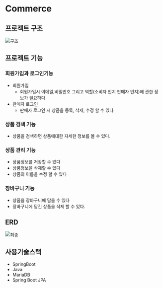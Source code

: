 # Commerce

## 프로젝트 구조<br>
  ![구조](https://github.com/thsu1084/commerce/assets/98458216/a52de01a-920b-4248-8769-1dd869ed6fdb)

## 프로젝트 기능<br>


### 회원가입과 로그인기능<br>
 * 회원가입<br>
   * 회원가입시 이메일,비밀번호 그리고 역할(소비자 인지 판매자 인지)에 관한 정보가 필요하다<br>
 * 판매자 로그인<br>
   * 판매자 로그인 시 상품을 등록, 삭제, 수정 할 수 있다<br>
### 상품 검색 기능<br>
  * 상품을 검색하면 상품에대한 자세한 정보를 볼 수 있다.<br>
### 상품 관리 기능<br>
  * 상품정보를 저장할 수 있다<br>
  * 상품정보을 삭제할 수 있다<br>
  * 상품의 이름을 수정 할 수 있다<br>
### 장바구니 기능<br>
  * 상품을 장바구니에 담을 수 있다<br>
  * 장바구니에 담긴 상품을 삭제 할 수 있다.<br>
 

  
  
## ERD

  ![최종](https://github.com/thsu1084/commerce/assets/98458216/d6b09d5f-12fb-4f5f-a3ec-117fcea20c58)<br>

## 사용기술스택<br>
 * SpringBoot
 * Java
 * MariaDB
 * Spring Boot JPA



